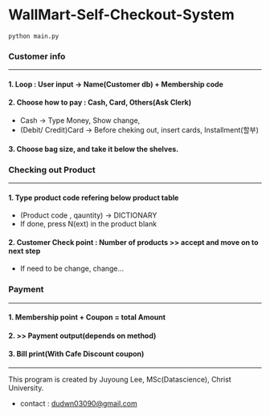 # WallMart-Self-Checkout-System

```
python main.py
```

### Customer info 
--------------
#### 1. Loop : User input -> Name(Customer db) + Membership code 
#### 2. Choose how to pay : Cash, Card, Others(Ask Clerk)
* Cash -> Type Money, Show change,
* (Debit/ Credit)Card -> Before cheking out, insert cards, Installment(할부) 
#### 3. Choose bag size, and take it below the shelves. 

### Checking out Product
--------------------
#### 1. Type product code refering below product table
* (Product code , qauntity) -> DICTIONARY
* If done, press N(ext) in the product blank  
#### 2. Customer Check point : Number of products >> accept and move on to next step
* If need to be change, change... 

### Payment
--------
#### 1. Membership point + Coupon = total Amount
#### 2. >> Payment output(depends on method)
#### 3. Bill print(With Cafe Discount coupon)


----------------
This program is created by Juyoung Lee, MSc(Datascience), Christ University.
* contact : <dudwn03090@gmail.com>

